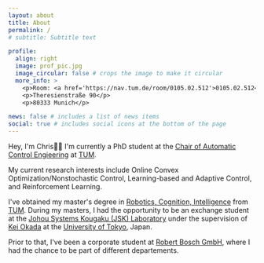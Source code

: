 ```yaml
---
layout: about
title: About
permalink: /
# subtitle: Subtitle text

profile:
  align: right
  image: prof_pic.jpg
  image_circular: false # crops the image to make it circular
  more_info: >
    <p>Room: <a href='https://nav.tum.de/room/0105.02.512'>0105.02.512</a></p>
    <p>Theresienstraße 90</p>
    <p>80333 Munich</p>

news: false # includes a list of news items
social: true # includes social icons at the bottom of the page
---
```


Hey, I'm Chris👋🏻 I'm currently a PhD student at the [Chair of Automatic Control Engieering](https://www.ce.cit.tum.de/en/lsr/home/) at [TUM](https://www.tum.de/en/).

My current research interests include Online Convex Optimization/Nonstochastic Control, Learning-based and Adaptive Control, and Reinforcement Learning.

I've obtained my master's degree in [Robotics, Cognition, Intelligence](https://www.tum.de/en/studies/degree-programs/detail/robotics-cognition-intelligence-master-of-science-msc) from [TUM](https://www.tum.de/en/). During my masters, I had the opportunity to be an exchange student at the [Johou Systems Kougaku (JSK) Laboratory](http://www.jsk.t.u-tokyo.ac.jp/information.html) under the supervision of [Kei Okada](https://scholar.google.co.jp/citations?user=456Oe4YAAAAJ&hl=en) at the [University of Tokyo](https://www.u-tokyo.ac.jp/en/), Japan.

Prior to that, I've been a corporate student at [Robert Bosch GmbH](https://www.bosch.de/en/), where I had the chance to be part of different departements.

<!-- Put your address / P.O. box / other info right below your picture. You can also disable any of these elements by editing `profile` property of the YAML header of your `_pages/about.md`.
Link to your social media connections, too. This theme is set up to use [Font Awesome icons](https://fontawesome.com/) and [Academicons](https://jpswalsh.github.io/academicons/), like the ones below. Add your Facebook, Twitter, LinkedIn, Google Scholar, or just disable all of them. -->
